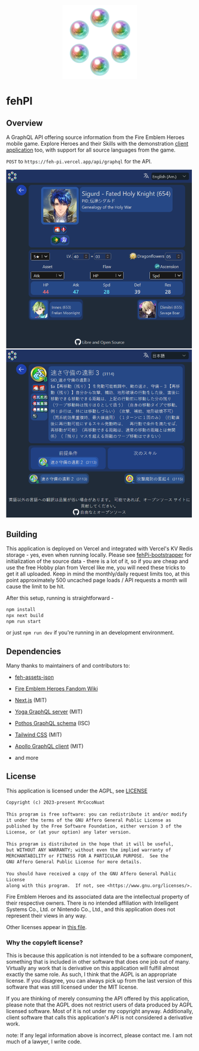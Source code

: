 <p align="center">
  <img src="github-assets/logo-fehpi.png" alt="fehpi logo" width="200"/>
</p>

# fehPI

## Overview
A GraphQL API offering source information from the Fire Emblem Heroes mobile game. Explore Heroes and their Skills with the demonstration [client application](https://feh-pi.vercel.app/) too, with support for all source languages from the game.

`POST` to `https://feh-pi.vercel.app/api/graphql` for the API.

<img src="github-assets/fehpi-hero-en.png" alt="hero example page" width="500"/> <img src="github-assets/fehpi-skill-jp.png" alt="skill example page" width="500"/>

## Building

This application is deployed on Vercel and integrated with Vercel's KV Redis storage - yes, even when running locally. Please see [fehPi-bootstrapper](https://github.com/MrCocoNuat/fehPI-bootstrapper) for initialization of the source data - there is a lot of it, so if you are cheap and use the free Hobby plan from Vercel like me, you will need these tricks to get it all uploaded. Keep in mind the monthly/daily request limits too, at this point approximately 500 uncached page loads / API requests a month will cause the limit to be hit.

After this setup, running is straightforward - 
```
npm install
npx next build
npm run start
```

or just `npm run dev` if you're running in an development environment.

## Dependencies

Many thanks to maintainers of and contributors to:
- [feh-assets-json](https://github.com/HertzDevil/feh-assets-json)
- [Fire Emblem Heroes Fandom Wiki](https://feheroes.fandom.com/)

- [Next.js](https://github.com/vercel/next.js) (MIT)
- [Yoga GraphQL server](https://github.com/dotansimha/graphql-yoga) (MIT)
- [Pothos GraphQL schema](https://github.com/hayes/pothos) (ISC)
- [Tailwind CSS](https://github.com/tailwindlabs/tailwindcss) (MIT)
- [Apollo GraphQL client](https://github.com/apollographql/apollo-client) (MIT)
- and more

## License

This application is licensed under the AGPL, see [LICENSE](./LICENSE)

    Copyright (c) 2023-present MrCocoNuat

    This program is free software: you can redistribute it and/or modify
    it under the terms of the GNU Affero General Public License as
    published by the Free Software Foundation, either version 3 of the
    License, or (at your option) any later version.

    This program is distributed in the hope that it will be useful,
    but WITHOUT ANY WARRANTY; without even the implied warranty of
    MERCHANTABILITY or FITNESS FOR A PARTICULAR PURPOSE.  See the
    GNU Affero General Public License for more details.

    You should have received a copy of the GNU Affero General Public License
    along with this program.  If not, see <https://www.gnu.org/licenses/>.


Fire Emblem Heroes and its associated data are the intellectual property of
their respective owners. There is no intended affiliation with Intelligent Systems Co., Ltd. or Nintendo Co., Ltd.,
and this application does not represent their views in any way.

Other licenses appear in [this file](./dependencies-copyright).

### Why the copyleft license?

This is because this application is not intended to be a software component,
something that is included in other software that does one job out of many. 
Virtually any work that is derivative on this application will fulfill almost
exactly the same role. As such, I think that the AGPL is an appropriate
license. If you disagree, you can always pick up from the last version of this
software that was still licensed under the MIT license.

If you are thinking of merely consuming the API offered by this application,
please note that the AGPL does not restrict users of data produced by AGPL 
licensed software. Most of it is not under my copyright anyway. Additionally,
client software that calls this application's API is not considered a
derivative work. 

note: If any legal information above is incorrect, please contact me. I am not 
much of a lawyer, I write code.
